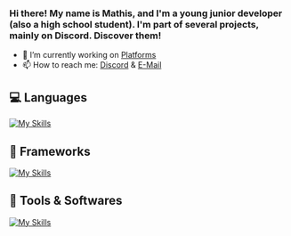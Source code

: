 ### Hi there! My name is Mathis, and I'm a young junior developer (also a high school student). I'm part of several projects, mainly on Discord. Discover them!


- 🔭 I’m currently working on [Platforms](https://neldox.tech)
- 📫 How to reach me: [Discord](https://discord.com/users/938588350942707783) & [E-Mail](mailto:contact@neldox.tech)

## 💻 Languages
[![My Skills](https://skillicons.dev/icons?i=html,css,js,scss,md)](https://skillicons.dev)

## 🧰 Frameworks
[![My Skills](https://skillicons.dev/icons?i=nodejs,react,nuxtjs)](https://skillicons.dev)

## 🔨 Tools & Softwares

[![My Skills](https://skillicons.dev/icons?i=vscode,idea,figma,cloudflare,aws,mongodb,vercel)](https://skillicons.dev)

